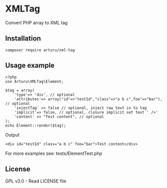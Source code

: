 # XMLTag
Convert PHP array to XML tag

## Installation

```
composer require arturu/xml-tag
```

## Usage example
```
<?php
use Arturu\XMLTag\Element;

$tag = array(
    'type'=> 'div', // optional
    'attributes'=> array("id"=>"testId","class"=>"a b c",foo"=>"bar"), // optional
    'injectTag' => false // optional, inject raw text in to tag
    'implicit'=> false, // optional, closure implicit set text ' />'
    'content' => "Test content", // optional
);
echo Element::render($tag);
```
Output
```
<div id="testId" class="a b c" foo="bar">Test content</div>
```
For more examples see: tests/ElementTest.php

## License
GPL v3.0 - Read LICENSE file